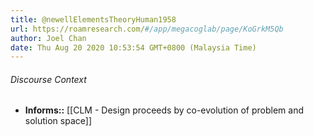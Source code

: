 ```yaml
---
title: @newellElementsTheoryHuman1958
url: https://roamresearch.com/#/app/megacoglab/page/KoGrkM5Qb
author: Joel Chan
date: Thu Aug 20 2020 10:53:54 GMT+0800 (Malaysia Time)
---
```




###### Discourse Context

- **Informs::** [[CLM - Design proceeds by co-evolution of problem and solution space]]
